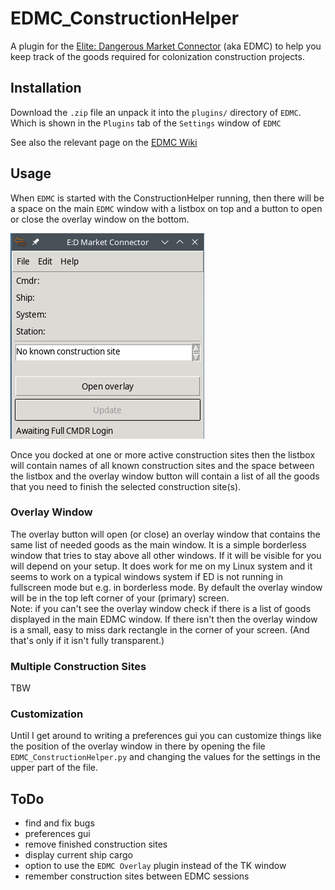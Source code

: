 # EDMC_ConstructionHelper

A plugin for the [Elite: Dangerous Market Connector](https://github.com/EDCD/EDMarketConnector) (aka EDMC) to help you keep track of the goods required for
colonization construction projects.

## Installation

Download the `.zip` file an unpack it into the `plugins/` directory of `EDMC`. Which is shown in the `Plugins` tab of the `Settings` window of `EDMC`

See also the relevant page on the [EDMC Wiki](https://github.com/EDCD/EDMarketConnector/wiki/Plugins)

## Usage
 
When `EDMC` is started with the ConstructionHelper running, then there will be a space on the main `EDMC` window with a listbox on top and a button 
to open or close the overlay window on the bottom. 

![Screenshot of empty EDMC main window](doc/EDMC_Main.png)

Once you docked at one or more active construction sites then the listbox will contain names of all known construction sites and the space between the 
listbox and the overlay window button will contain a list of all the goods that you need to finish the selected construction site(s).

### Overlay Window

The overlay button will open (or close) an overlay window that contains the same list of needed goods as the main window. It is a simple borderless window that
tries to stay above all other windows. If it will be visible for you will depend on your setup. It does work for me on my Linux system and it seems to work 
on a typical windows system if ED is not running in fullscreen mode but e.g. in borderless mode. By default the overlay window will be in the top left corner 
of your (primary) screen.\
Note: if you can't see the overlay window check if there is a list of goods displayed in the main EDMC window. If there isn't then the overlay window is a 
small, easy to miss dark rectangle in the corner of your screen. (And that's only if it isn't fully transparent.)

### Multiple Construction Sites

TBW

### Customization

Until I get around to writing a preferences gui you can customize things like the position of the overlay window in there by 
opening the file `EDMC_ConstructionHelper.py` and changing the values for the settings in the upper part of the file.

## ToDo 

- find and fix bugs
- preferences gui
- remove finished construction sites
- display current ship cargo
- option to use the `EDMC Overlay` plugin instead of the TK window
- remember construction sites between EDMC sessions
